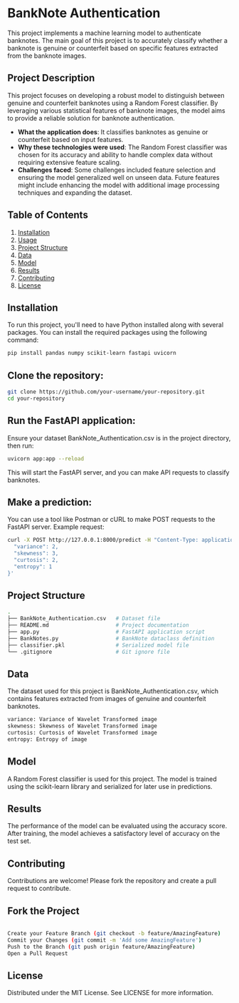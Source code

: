 # BankNote Authentication

This project implements a machine learning model to authenticate banknotes. The main goal of this project is to accurately classify whether a banknote is genuine or counterfeit based on specific features extracted from the banknote images.

## Project Description

This project focuses on developing a robust model to distinguish between genuine and counterfeit banknotes using a Random Forest classifier. By leveraging various statistical features of banknote images, the model aims to provide a reliable solution for banknote authentication.

- **What the application does**: It classifies banknotes as genuine or counterfeit based on input features.
- **Why these technologies were used**: The Random Forest classifier was chosen for its accuracy and ability to handle complex data without requiring extensive feature scaling.
- **Challenges faced**: Some challenges included feature selection and ensuring the model generalized well on unseen data. Future features might include enhancing the model with additional image processing techniques and expanding the dataset.

## Table of Contents

1. [Installation](#installation)
2. [Usage](#usage)
3. [Project Structure](#project-structure)
4. [Data](#data)
5. [Model](#model)
6. [Results](#results)
7. [Contributing](#contributing)
8. [License](#license)

## Installation

To run this project, you'll need to have Python installed along with several packages. You can install the required packages using the following command:

```bash
pip install pandas numpy scikit-learn fastapi uvicorn
```
## Clone the repository:

```bash
git clone https://github.com/your-username/your-repository.git
cd your-repository
```
## Run the FastAPI application:

Ensure your dataset BankNote_Authentication.csv is in the project directory, then run:
```bash
uvicorn app:app --reload
```

This will start the FastAPI server, and you can make API requests to classify banknotes.

## Make a prediction:
You can use a tool like Postman or cURL to make POST requests to the FastAPI server. Example request:
```bash
curl -X POST http://127.0.0.1:8000/predict -H "Content-Type: application/json" -d '{
  "variance": 2,
  "skewness": 3,
  "curtosis": 2,
  "entropy": 1
}'
```

## Project Structure
```bash
.
├── BankNote_Authentication.csv   # Dataset file
├── README.md                     # Project documentation
├── app.py                        # FastAPI application script
├── BankNotes.py                  # BankNote dataclass definition
├── classifier.pkl                # Serialized model file
└── .gitignore                    # Git ignore file
```

## Data
The dataset used for this project is BankNote_Authentication.csv, which contains features extracted from images of genuine and counterfeit banknotes.
```bash
variance: Variance of Wavelet Transformed image
skewness: Skewness of Wavelet Transformed image
curtosis: Curtosis of Wavelet Transformed image
entropy: Entropy of image
```
## Model
A Random Forest classifier is used for this project. The model is trained using the scikit-learn library and serialized for later use in predictions.

## Results
The performance of the model can be evaluated using the accuracy score. After training, the model achieves a satisfactory level of accuracy on the test set.

## Contributing
Contributions are welcome! Please fork the repository and create a pull request to contribute.

## Fork the Project
```bash

Create your Feature Branch (git checkout -b feature/AmazingFeature)
Commit your Changes (git commit -m 'Add some AmazingFeature')
Push to the Branch (git push origin feature/AmazingFeature)
Open a Pull Request
```

## License
Distributed under the MIT License. See LICENSE for more information.


